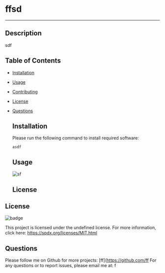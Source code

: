 
  # ffsd
  ___
  
  
  ## Description 
  
  sdf


  ## Table of Contents

* [Installation](#Installation)
* [Usage](#Usage) 
* [Contributing](#Contributing)
* [License](#License)
* [Questions](#Questions)
  
  
  ## Installation 
  
  Please run the following command to install required software:
  ```
  asdf
  ```


  ## Usage
  
  
  ![sf](sdaf)
  
   
  ## License 
  
  
## License
![badge](https://img.shields.io/badge/license-MIT-orange)
 
This project is licensed under the undefined license. For more information, click here: https://spdx.org/licenses/MIT.html 
 



  ## Questions
  
  Please follow me on Github for more projects: [ff](https://github.com/ff 
  For any questions or to report issues, please email me at: f
  
  